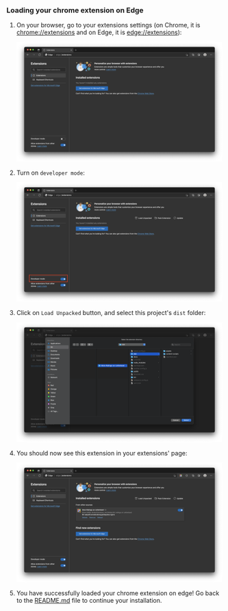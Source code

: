 ### Loading your chrome extension on Edge

1. On your browser, go to your extensions settings (on Chrome, it is [chrome://extensions](chrome://extensions) and on Edge, it is [edge://extensions](edge://extensions)):

   <img src="images/getting-started-on-edge/extensions-page.png"/>

2. Turn on `developer mode`:

   <img src="images/getting-started-on-edge/enable-dev-mode.png"/>

3. Click on `Load Unpacked` button, and select this project's `dist` folder:

   <img src="images/getting-started-on-edge/select-dist-folder.png"/>

4. You should now see this extension in your extensions' page:

   <img src="images/getting-started-on-edge/extensions-page--result.png"/>

5. You have successfully loaded your chrome extension on edge! Go back to the [README.md](../README.md) file to continue your installation.
